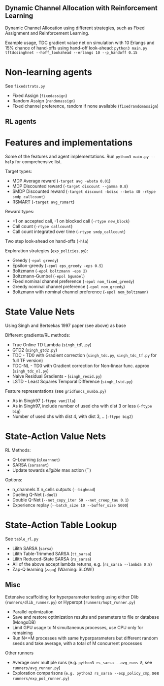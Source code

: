## Dynamic Channel Allocation with Reinforcement Learning
Dynamic Channel Allocation using different strategies, such as Fixed Assignment and Reinforcement Learning. 

Example usage, TDC gradient value net on simulation with 10 Erlangs and 15% chance of hand-offs using hand-off look-ahead:
`python3 main.py tftdcsinghnet --hoff_lookahead --erlangs 10 --p_handoff 0.15`

# Non-learning agents
See `fixedstrats.py`
- Fixed Assign (`fixedassign`)
- Random Assign (`randomassign`)
- Fixed channel preference, random if none available (`fixedrandomassign`)

## RL agents
# Features and implementations
Some of the features and agent implementations. Run `python3 main.py --help` for comprehensive list.

Target types: 
- MDP Average reward (`-target avg -wbeta 0.01`)
- MDP Discounted reward (`-target discount --gamma 0.8`)
- SMDP Discounted reward (`-target discount -bdisc --beta 40 -rtype smdp_callcount`)
- RSMART (`-target avg_rsmart`)

Reward types:
- +1 on accepted call, -1 on blocked call (`-rtype new_block`)
- Call count (`-rtype callcount`)
- Call count integrated over time (`-rtype smdp_callcount`)

Two step look-ahead on hand-offs (`-hla`)

Exploration strategies (`exp_policies.py`):
- Greedy (`-epol greedy`)
- Epsilon-greedy (`-epol eps_greedy -eps 0.5`)
- Boltzmann (`-epol boltzmann -eps 2`)
- Boltzmann-Gumbel (`-epol bgumbel`)
- Fixed nominal channel preference (`-epol nom_fixed_greedy`)
- Greedy nominal channel preference (`-epol nom_greedy`)
- Boltzmann with nominal channel preference (`-epol nom_boltzmann`)

# State Value Nets
Using Singh and Bertsekas 1997 paper (see above) as base

Different gradients/RL methods:
- True Online TD Lambda (`singh_tdl.py`)
- GTD2 (`singh_gtd2.py`)
- TDC - TD0 with Gradient correction (`singh_tdc.py`, `singh_tdc_tf.py` for full TF version)
- TDC-NL - TD0 with Gradient correction for Non-linear func. approx (`singh_tdc_nl.py`)
- Naive Residual Gradients - (`singh_resid.py`)
- LSTD - Least Squares Temporal Difference (`singh_lstd.py`)

Feature representations (see `gridfuncs_numba.py`)
- As in Singh97 (`-ftype vanilla`)
- As in Singh97, include number of used chs with dist 3 or less (`-ftype big`)
- Number of used chs with dist 4, with dist 3, .. (`-ftype big2`)

# State-Action Value Nets
RL Methods:
- Q-Learning (`qlearnnet`)
- SARSA (`sarsanet`)
- Update towards _eligible_ max action (``)

Options:
- n\_channels X n\_cells outputs (`--bighead`)
- Dueling Q-Net (`-duel`)
- Double Q-Net (`--net_copy_iter 50 --net_creep_tau 0.1`)
- Experience replay (`--batch_size 10 --buffer_size 5000`)

# State-Action Table Lookup
See `table_rl.py`
- Lilith SARSA (`sarsa`)
- Lilith Table-Trimmed SARSA (`tt_sarsa`)
- Lilith Reduced-State SARSA (`rs_sarsa`)
- All of the above accept lambda returns, e.g. (`rs_sarsa --lambda 0.8`)
- Zap-Q learning (`zapq`) (Warning: SLOW!)

## Misc
Extensive scaffolding for hyperparameter testing using either Dlib (`runners/dlib_runner.py`) or Hyperopt (`runners/hopt_runner.py`)
- Parallel optimization
- Save and restore optimization results and parameters to file or database (MongoDB)
- Limit GPU usage to N simultaneous processes, use CPU only for remaining
- Run N<=M processes with same hyperparameters but different random seeds and take average, with a total of M concurrent processes

Other runners
- Average over multiple runs (e.g. `python3 rs_sarsa --avg_runs 8`, see `runners/avg_runner.py`)
- Exploration comparisons (`e.g. python3 rs_sarsa --exp_policy_cmp`, see `runners/exp_pol_runner.py`)
 
